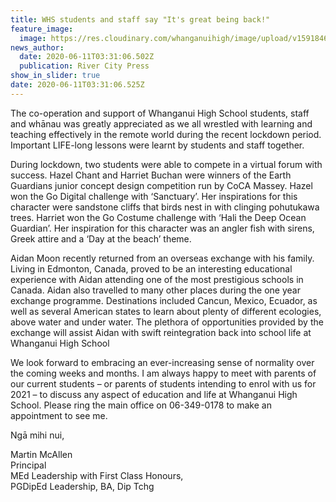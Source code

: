 ```yaml
---
title: WHS students and staff say "It's great being back!"
feature_image:
  image: https://res.cloudinary.com/whanganuihigh/image/upload/v1591846399/News/montage_1.jpg
news_author:
  date: 2020-06-11T03:31:06.502Z
  publication: River City Press
show_in_slider: true
date: 2020-06-11T03:31:06.525Z
---
```

The co-operation and support of Whanganui High School students, staff and whānau was greatly appreciated as we all wrestled with learning and teaching effectively in the remote world during the recent lockdown period. Important LIFE-long lessons were learnt by students and staff together.

During lockdown, two students were able to compete in a virtual forum with success. Hazel Chant and Harriet Buchan were winners of the Earth Guardians junior concept design competition run by CoCA Massey. Hazel won the Go Digital challenge with ‘Sanctuary’. Her inspirations for this character were sandstone cliffs that birds nest in with clinging pohutukawa trees. Harriet won the Go Costume challenge with ‘Hali the Deep Ocean Guardian’. Her inspiration for this character was an angler fish with sirens, Greek attire and a ‘Day at the beach’ theme.

Aidan Moon recently returned from an overseas exchange with his family. Living in Edmonton, Canada, proved to be an interesting educational experience with Aidan attending one of the most prestigious schools in Canada. Aidan also travelled to many other places during the one year exchange programme. Destinations included Cancun, Mexico, Ecuador, as well as several American states to learn about plenty of different ecologies, above water and under water. The plethora of opportunities provided by the exchange will assist Aidan with swift reintegration back into school life at Whanganui High School

We look forward to embracing an ever-increasing sense of normality over the coming weeks and months. I am always happy to meet with parents of our current students – or parents of students intending to enrol with us for 2021 – to discuss any aspect of education and life at Whanganui High School. Please ring the main office on 06-349-0178 to make an appointment to see me.

Ngā mihi nui,

Martin McAllen  
Principal  
MEd Leadership with First Class Honours,  
PGDipEd Leadership, BA, Dip Tchg
